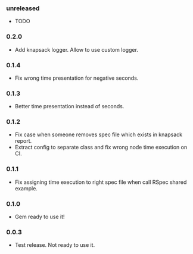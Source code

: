 ### unreleased

* TODO

### 0.2.0

* Add knapsack logger. Allow to use custom logger.

### 0.1.4

* Fix wrong time presentation for negative seconds.

### 0.1.3

* Better time presentation instead of seconds.

### 0.1.2

* Fix case when someone removes spec file which exists in knapsack report.
* Extract config to separate class and fix wrong node time execution on CI.

### 0.1.1

* Fix assigning time execution to right spec file when call RSpec shared example.

### 0.1.0

* Gem ready to use it!

### 0.0.3

* Test release. Not ready to use it.
